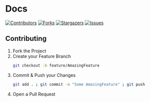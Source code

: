 # Docs

<!-- PROJECT SHIELDS -->
<!--
*** I'm using markdown "reference style" links for readability.
*** Reference links are enclosed in brackets [ ] instead of parentheses ( ).
*** for contributors-url, forks-url, etc. This is an optional, concise syntax you may use.
*** https://www.markdownguide.org/basic-syntax/#reference-style-links
-->

[![Contributors][contributors-shield]][contributors-url]
[![Forks][forks-shield]][forks-url]
[![Stargazers][stars-shield]][stars-url]
[![Issues][issues-shield]][issues-url]

## Contributing

1. Fork the Project
2. Create your Feature Branch
   ```sh
   git checkout -b feature/AmazingFeature
   ```
3. Commit & Push your Changes
   ```sh
   git add . ; git commit -m "Some AmazingFeature" ; git push
   ```
4. Open a Pull Request

[contributors-shield]: https://img.shields.io/github/contributors/BBITWestin/My-Docs.svg?style=for-the-badge
[contributors-url]: https://github.com/BBITWestin/My-Docs/graphs/contributors
[forks-shield]: https://img.shields.io/github/forks/BBITWestin/My-Docs.svg?style=for-the-badge
[forks-url]: https://github.com/BBITWestin/My-Docs/network/members
[stars-shield]: https://img.shields.io/github/stars/BBITWestin/My-Docs.svg?style=for-the-badge
[stars-url]: https://github.com/BBITWestin/My-Docs/stargazers
[issues-shield]: https://img.shields.io/github/issues/BBITWestin/My-Docs.svg?style=for-the-badge
[issues-url]: https://github.com/BBITWestin/My-Docs/issues
